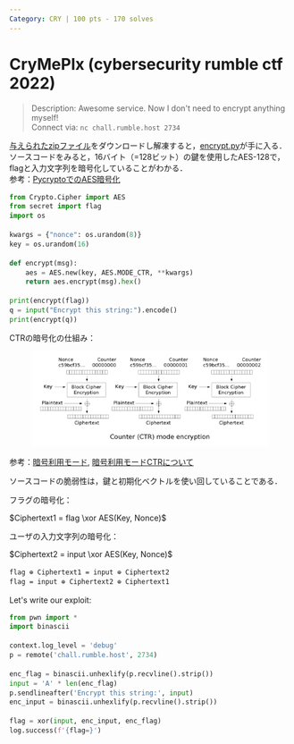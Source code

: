 ```yaml
---
Category: CRY | 100 pts - 170 solves
---
```


# CryMePlx (cybersecurity rumble ctf 2022)

> Description: Awesome service. Now I don't need to encrypt anything myself! \
> Connect via: `nc chall.rumble.host 2734`

[与えられたzipファイル](./given_files/download_cry_intro.zip)をダウンロードし解凍すると，[encrypt.py](./given_files/encrypt.py)が手に入る．\
ソースコードをみると，16バイト（=128ビット）の鍵を使用したAES-128で，flagと入力文字列を暗号化していることがわかる．\
参考：[PycryptoでのAES暗号化](https://morioh.com/p/c96bcbf9c28f)

```python
from Crypto.Cipher import AES
from secret import flag
import os

kwargs = {"nonce": os.urandom(8)}
key = os.urandom(16)

def encrypt(msg):
    aes = AES.new(key, AES.MODE_CTR, **kwargs)
    return aes.encrypt(msg).hex()

print(encrypt(flag))
q = input("Encrypt this string:").encode()
print(encrypt(q))
```

CTRの暗号化の仕組み：
<figure><img src="../assets/Ctr_encryption.png" alt=""><figcaption></figcaption></figure>

参考：[暗号利用モード](https://ja.wikipedia.org/wiki/%E6%9A%97%E5%8F%B7%E5%88%A9%E7%94%A8%E3%83%A2%E3%83%BC%E3%83%89), [暗号利用モードCTRについて](https://qiita.com/asksaito/items/130863fe9e6a08dcd65d)

ソースコードの脆弱性は，鍵と初期化ベクトルを使い回していることである．

フラグの暗号化：

$Ciphertext1 = flag \xor AES(Key, Nonce)$

ユーザの入力文字列の暗号化：

$Ciphertext2 = input \xor AES(Key, Nonce)$


`flag ⊕ Ciphertext1 = input ⊕ Ciphertext2`\
`flag = input ⊕ Ciphertext2 ⊕ Ciphertext1`\
\
Let's write our exploit:

```python
from pwn import *
import binascii

context.log_level = 'debug'
p = remote('chall.rumble.host', 2734)

enc_flag = binascii.unhexlify(p.recvline().strip())
input = 'A' * len(enc_flag)
p.sendlineafter('Encrypt this string:', input)
enc_input = binascii.unhexlify(p.recvline().strip())

flag = xor(input, enc_input, enc_flag)
log.success(f'{flag=}')
```
